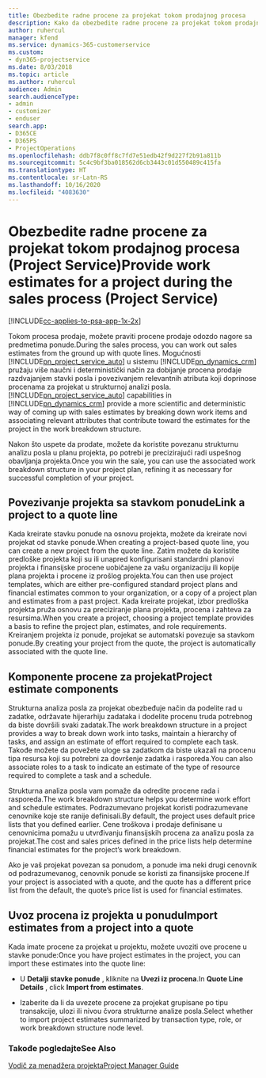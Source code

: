 ```yaml
---
title: Obezbedite radne procene za projekat tokom prodajnog procesa
description: Kako da obezbedite radne procene za projekat tokom prodajnog procesa u aplikaciji Project Service
author: ruhercul
manager: kfend
ms.service: dynamics-365-customerservice
ms.custom:
- dyn365-projectservice
ms.date: 8/03/2018
ms.topic: article
ms.author: ruhercul
audience: Admin
search.audienceType:
- admin
- customizer
- enduser
search.app:
- D365CE
- D365PS
- ProjectOperations
ms.openlocfilehash: ddb7f8c0ff8c7fd7e51edb42f9d227f2b91a811b
ms.sourcegitcommit: 5c4c9bf3ba018562d6cb3443c01d550489c415fa
ms.translationtype: HT
ms.contentlocale: sr-Latn-RS
ms.lasthandoff: 10/16/2020
ms.locfileid: "4083630"
---
```

# <a name="provide-work-estimates-for-a-project-during-the-sales-process-project-service"></a><span data-ttu-id="fe1f4-103">Obezbedite radne procene za projekat tokom prodajnog procesa (Project Service)</span><span class="sxs-lookup"><span data-stu-id="fe1f4-103">Provide work estimates for a project during the sales process (Project Service)</span></span>

[!INCLUDE[cc-applies-to-psa-app-1x-2x](../includes/cc-applies-to-psa-app-1x-2x.md)]

<span data-ttu-id="fe1f4-104">Tokom procesa prodaje, možete praviti procene prodaje odozdo nagore sa predmetima ponude.</span><span class="sxs-lookup"><span data-stu-id="fe1f4-104">During the sales process, you can work out sales estimates from the ground up with quote lines.</span></span> <span data-ttu-id="fe1f4-105">Mogućnosti [!INCLUDE[pn_project_service_auto](../includes/pn-project-service-auto.md)] u sistemu [!INCLUDE[pn_dynamics_crm](../includes/pn-dynamics-crm.md)] pružaju više naučni i deterministički način za dobijanje procena prodaje razdvajanjem stavki posla i povezivanjem relevantnih atributa koji doprinose procenama za projekat u strukturnoj analizi posla.</span><span class="sxs-lookup"><span data-stu-id="fe1f4-105">[!INCLUDE[pn_project_service_auto](../includes/pn-project-service-auto.md)] capabilities in [!INCLUDE[pn_dynamics_crm](../includes/pn-dynamics-crm.md)] provide a more scientific and deterministic way of coming up with sales estimates by breaking down work items and associating relevant attributes that contribute toward the estimates for the project in the work breakdown structure.</span></span>  
  
 <span data-ttu-id="fe1f4-106">Nakon što uspete da prodate, možete da koristite povezanu strukturnu analizu posla u planu projekta, po potrebi je precizirajući radi uspešnog obavljanja projekta.</span><span class="sxs-lookup"><span data-stu-id="fe1f4-106">Once you win the sale, you can use the associated work breakdown structure in your project plan, refining it as necessary for successful completion of your project.</span></span>  
  
## <a name="link-a-project-to-a-quote-line"></a><span data-ttu-id="fe1f4-107">Povezivanje projekta sa stavkom ponude</span><span class="sxs-lookup"><span data-stu-id="fe1f4-107">Link a project to a quote line</span></span>  
 <span data-ttu-id="fe1f4-108">Kada kreirate stavku ponude na osnovu projekta, možete da kreirate novi projekat od stavke ponude.</span><span class="sxs-lookup"><span data-stu-id="fe1f4-108">When creating a project-based quote line, you can create a new project from the quote line.</span></span> <span data-ttu-id="fe1f4-109">Zatim možete da koristite predloške projekta koji su ili unapred konfigurisani standardni planovi projekta i finansijske procene uobičajene za vašu organizaciju ili kopije plana projekta i procene iz prošlog projekta.</span><span class="sxs-lookup"><span data-stu-id="fe1f4-109">You can then use project templates, which are either pre-configured standard project plans and financial estimates common to your organization, or a copy of a project plan and estimates from a past project.</span></span> <span data-ttu-id="fe1f4-110">Kada kreirate projekat, izbor predloška projekta pruža osnovu za preciziranje plana projekta, procena i zahteva za resursima.</span><span class="sxs-lookup"><span data-stu-id="fe1f4-110">When you create a project, choosing a project template provides a basis to refine the project plan, estimates, and role requirements.</span></span> <span data-ttu-id="fe1f4-111">Kreiranjem projekta iz ponude, projekat se automatski povezuje sa stavkom ponude.</span><span class="sxs-lookup"><span data-stu-id="fe1f4-111">By creating your project from the quote, the project is automatically associated with the quote line.</span></span>  
  
## <a name="project-estimate-components"></a><span data-ttu-id="fe1f4-112">Komponente procene za projekat</span><span class="sxs-lookup"><span data-stu-id="fe1f4-112">Project estimate components</span></span>  
 <span data-ttu-id="fe1f4-113">Strukturna analiza posla za projekat obezbeđuje način da podelite rad u zadatke, održavate hijerarhiju zadataka i dodelite procenu truda potrebnog da biste dovršili svaki zadatak.</span><span class="sxs-lookup"><span data-stu-id="fe1f4-113">The work breakdown structure in a project provides a way to break down work into tasks, maintain a hierarchy of tasks, and assign an estimate of effort required to complete each task.</span></span> <span data-ttu-id="fe1f4-114">Takođe možete da povežete uloge sa zadatkom da biste ukazali na procenu tipa resursa koji su potrebni za dovršenje zadatka i rasporeda.</span><span class="sxs-lookup"><span data-stu-id="fe1f4-114">You can also associate roles to a task to indicate an estimate of the type of resource required to complete a task and a schedule.</span></span>  
  
 <span data-ttu-id="fe1f4-115">Strukturna analiza posla vam pomaže da odredite procene rada i rasporeda.</span><span class="sxs-lookup"><span data-stu-id="fe1f4-115">The work breakdown structure helps you determine work effort and schedule estimates.</span></span> <span data-ttu-id="fe1f4-116">Podrazumevano projekat koristi podrazumevane cenovnike koje ste ranije definisali.</span><span class="sxs-lookup"><span data-stu-id="fe1f4-116">By default, the project uses default price lists that you defined earlier.</span></span> <span data-ttu-id="fe1f4-117">Cene troškova i prodaje definisane u cenovnicima pomažu u utvrđivanju finansijskih procena za analizu posla za projekat.</span><span class="sxs-lookup"><span data-stu-id="fe1f4-117">The cost and sales prices defined in the price lists help determine financial estimates for the project’s work breakdown.</span></span>  
  
 <span data-ttu-id="fe1f4-118">Ako je vaš projekat povezan sa ponudom, a ponude ima neki drugi cenovnik od podrazumevanog, cenovnik ponude se koristi za finansijske procene.</span><span class="sxs-lookup"><span data-stu-id="fe1f4-118">If your project is associated with a quote, and the quote has a different price list from the default, the quote’s price list is used for financial estimates.</span></span>  
  
## <a name="import-estimates-from-a-project-into-a-quote"></a><span data-ttu-id="fe1f4-119">Uvoz procena iz projekta u ponudu</span><span class="sxs-lookup"><span data-stu-id="fe1f4-119">Import estimates from a project into a quote</span></span>  
 <span data-ttu-id="fe1f4-120">Kada imate procene za projekat u projektu, možete uvoziti ove procene u stavke ponude:</span><span class="sxs-lookup"><span data-stu-id="fe1f4-120">Once you have project estimates in the project, you can import these estimates into the quote line:</span></span>  
  
-   <span data-ttu-id="fe1f4-121">U **Detalji stavke ponude** , kliknite na **Uvezi iz procena**.</span><span class="sxs-lookup"><span data-stu-id="fe1f4-121">In **Quote Line Details** , click **Import from estimates**.</span></span> 

-   <span data-ttu-id="fe1f4-122">Izaberite da li da uvezete procene za projekat grupisane po tipu transakcije, ulozi ili nivou čvora strukturne analize posla.</span><span class="sxs-lookup"><span data-stu-id="fe1f4-122">Select whether to import project estimates summarized by transaction type, role, or work breakdown structure node level.</span></span>  
  
### <a name="see-also"></a><span data-ttu-id="fe1f4-123">Takođe pogledajte</span><span class="sxs-lookup"><span data-stu-id="fe1f4-123">See Also</span></span>  
 [<span data-ttu-id="fe1f4-124">Vodič za menadžera projekta</span><span class="sxs-lookup"><span data-stu-id="fe1f4-124">Project Manager Guide</span></span>](../psa/project-manager-guide.md)
